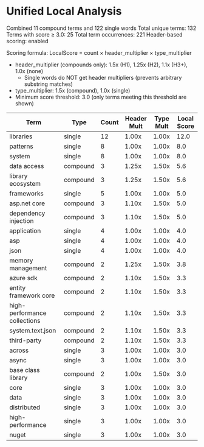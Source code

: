 # Unified Local Analysis

Combined 11 compound terms and 122 single words
Total unique terms: 132
Terms with score ≥ 3.0: 25
Total term occurrences: 221
Header-based scoring: enabled

Scoring formula: LocalScore = count × header_multiplier × type_multiplier
- header_multiplier (compounds only): 1.5x (H1), 1.25x (H2), 1.1x (H3+), 1.0x (none)
  - Single words do NOT get header multipliers (prevents arbitrary substring matches)
- type_multiplier: 1.5x (compound), 1.0x (single)
- Minimum score threshold: 3.0 (only terms meeting this threshold are shown)

| Term | Type | Count | Header Mult | Type Mult | Local Score |
|------|------|-------|-------------|-----------|-------------|
| libraries | single | 12 | 1.00x | 1.00x | 12.0 |
| patterns | single | 8 | 1.00x | 1.00x | 8.0 |
| system | single | 8 | 1.00x | 1.00x | 8.0 |
| data access | compound | 3 | 1.25x | 1.50x | 5.6 |
| library ecosystem | compound | 3 | 1.25x | 1.50x | 5.6 |
| frameworks | single | 5 | 1.00x | 1.00x | 5.0 |
| asp.net core | compound | 3 | 1.10x | 1.50x | 5.0 |
| dependency injection | compound | 3 | 1.10x | 1.50x | 5.0 |
| application | single | 4 | 1.00x | 1.00x | 4.0 |
| asp | single | 4 | 1.00x | 1.00x | 4.0 |
| json | single | 4 | 1.00x | 1.00x | 4.0 |
| memory management | compound | 2 | 1.25x | 1.50x | 3.8 |
| azure sdk | compound | 2 | 1.10x | 1.50x | 3.3 |
| entity framework core | compound | 2 | 1.10x | 1.50x | 3.3 |
| high-performance collections | compound | 2 | 1.10x | 1.50x | 3.3 |
| system.text.json | compound | 2 | 1.10x | 1.50x | 3.3 |
| third-party | compound | 2 | 1.10x | 1.50x | 3.3 |
| across | single | 3 | 1.00x | 1.00x | 3.0 |
| async | single | 3 | 1.00x | 1.00x | 3.0 |
| base class library | compound | 2 | 1.00x | 1.50x | 3.0 |
| core | single | 3 | 1.00x | 1.00x | 3.0 |
| data | single | 3 | 1.00x | 1.00x | 3.0 |
| distributed | single | 3 | 1.00x | 1.00x | 3.0 |
| high-performance | single | 3 | 1.00x | 1.00x | 3.0 |
| nuget | single | 3 | 1.00x | 1.00x | 3.0 |
